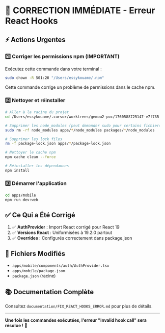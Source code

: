 # 🚨 CORRECTION IMMÉDIATE - Erreur React Hooks

## ⚡ Actions Urgentes

### 1️⃣ Corriger les permissions npm (IMPORTANT)

Exécutez cette commande dans votre terminal :

```bash
sudo chown -R 501:20 "/Users/essykouame/.npm"
```

Cette commande corrige un problème de permissions dans le cache npm.

### 2️⃣ Nettoyer et réinstaller

```bash
# Aller à la racine du projet
cd /Users/essykouame/.cursor/worktrees/gemou2-poc/1760588725147-e7f735

# Supprimer les node_modules (peut demander sudo pour certains fichiers)
sudo rm -rf node_modules apps/*/node_modules packages/*/node_modules

# Supprimer les lock files
rm -f package-lock.json apps/*/package-lock.json

# Nettoyer le cache npm
npm cache clean --force

# Réinstaller les dépendances
npm install
```

### 3️⃣ Démarrer l'application

```bash
cd apps/mobile
npm run dev:web
```

## ✅ Ce Qui a Été Corrigé

1. ✅ **AuthProvider** : Import React corrigé pour React 19
2. ✅ **Versions React** : Uniformisées à 19.2.0 partout
3. ✅ **Overrides** : Configurés correctement dans package.json

## 🎯 Fichiers Modifiés

- `apps/mobile/components/auth/AuthProvider.tsx`
- `apps/mobile/package.json`
- `package.json` (racine)

## 📚 Documentation Complète

Consultez `documentation/FIX_REACT_HOOKS_ERROR.md` pour plus de détails.

---

**Une fois les commandes exécutées, l'erreur "Invalid hook call" sera résolue !** 🎉



